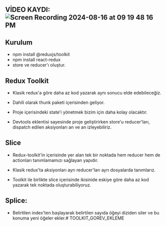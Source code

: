 ## VİDEO KAYDI: ![Screen Recording 2024-08-16 at 09 19 48 16 PM](https://github.com/user-attachments/assets/0599f591-2679-459a-8301-d77ce8357b3c)


## Kurulum

- npm install @reduxjs/toolkit
- npm install react-redux
- store ve reducer'ı oluştur.

## Redux Toolkit

- Klasik redux'a göre daha az kod yazarak aynı sonucu elde edebileceğiz.

- Dahili olarak thunk paketi içerisinden geliyor.

- Proje içerisindeki state'i yönetmek bizim için daha kolay olacaktır.

- Devtools eklentisi sayesinde proje geliştirirken store'u reducer'ları, dispatch edilen aksiyonları an ve an izleyebiliriz.

## Slice

- Redux-toolkit'in içerisinde yer alan tek bir noktada hem reducer hem de actionları tanımlamamızı sağlayan yapıdır.

- Klasik redux'ta aksiyonları ayrı reducer'ları ayrı dosyalarda tanımlarız.

- Toolkit ile birlikte slice içerisinde ikisinide eskiye göre daha az kod yazarak tek noktada oluşturabiliyoruz.

## Splice:
- Belirtilen index'ten başlayarak belirtilen sayıda öğeyi diziden siler ve bu konuma yeni öğeler ekler.# TOOLKIT_GOREV_EKLEME
